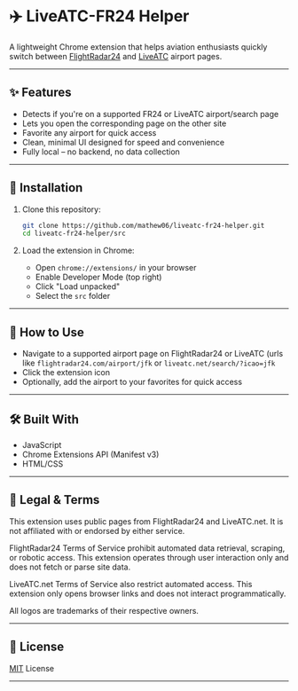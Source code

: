# ✈️ LiveATC-FR24 Helper

A lightweight Chrome extension that helps aviation enthusiasts quickly switch between [FlightRadar24](https://flightradar24.com) and [LiveATC](https://liveatc.net) airport pages.


---

## ✨ Features

- Detects if you're on a supported FR24 or LiveATC airport/search page
- Lets you open the corresponding page on the other site
- Favorite any airport for quick access
- Clean, minimal UI designed for speed and convenience
- Fully local – no backend, no data collection

---

## 🔧 Installation

1. Clone this repository:
   ```bash
   git clone https://github.com/mathew06/liveatc-fr24-helper.git
   cd liveatc-fr24-helper/src
2. Load the extension in Chrome:

    - Open `chrome://extensions/` in your browser
    - Enable Developer Mode (top right)
    - Click "Load unpacked"
    - Select the `src` folder

---

## 🧭 How to Use
- Navigate to a supported airport page on FlightRadar24 or LiveATC (urls like `flightradar24.com/airport/jfk` or `liveatc.net/search/?icao=jfk`
- Click the extension icon
- Optionally, add the airport to your favorites for quick access

---

## 🛠 Built With
- JavaScript
- Chrome Extensions API (Manifest v3)
- HTML/CSS

---

## 📜 Legal & Terms
This extension uses public pages from FlightRadar24 and LiveATC.net. It is not affiliated with or endorsed by either service.

FlightRadar24 Terms of Service prohibit automated data retrieval, scraping, or robotic access. This extension operates through user interaction only and does not fetch or parse site data.

LiveATC.net Terms of Service also restrict automated access. This extension only opens browser links and does not interact programmatically.

All logos are trademarks of their respective owners.

---

## 📄 License
[MIT](https://github.com/mathew06/liveatc-fr24-helper/blob/main/LICENSE) License

---
